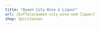 ```yaml
---
title: "Queen City Wine & Liquor"
url: /buffalo/queen-city-wine-und-liquor/
shop: Spirituosen
---
```

